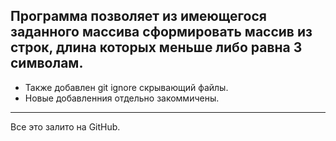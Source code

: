 ## Программа позволяет из имеющегося заданного массива сформировать массив из строк, длина которых меньше либо равна 3 символам.
* Также добавлен git ignore скрывающий файлы. 
* Новые добавленния отдельно закоммичены.
_______
Все это залито на GitHub.
